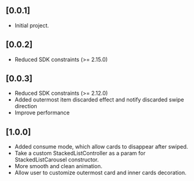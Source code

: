 ## [0.0.1]
* Initial project.

## [0.0.2]
* Reduced SDK constraints (>= 2.15.0)

## [0.0.3]
* Reduced SDK constraints (>= 2.12.0)
* Added outermost item discarded effect and notify discarded swipe direction
* Improve performance

## [1.0.0]
* Added consume mode, which allow cards to disappear after swiped.
* Take a custom StackedListController as a param for StackedListCarousel constructor.
* More smooth and clean animation.
* Allow user to customize outermost card and inner cards decoration.